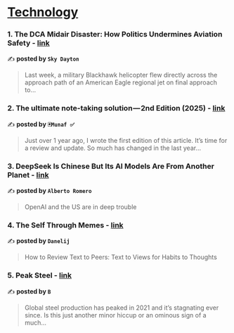 
<h1><a href=https://medium.com/tag/technology/recommended target="_blank" rel="noopener noreferrer">Technology</a></h1>
<h3>1. The DCA Midair Disaster: How Politics Undermines Aviation Safety - <a href="https://medium.com/@skydayton/the-dca-midair-disaster-how-politics-undermines-aviation-safety-678089ba306f" target="_blank" rel="noopener noreferrer">link</a></h3>

✍️ **posted by `Sky Dayton`**

<blockquote>Last week, a military Blackhawk helicopter flew directly across the approach path of an American Eagle regional jet on final approach to…</blockquote>

<h3>2. The ultimate note-taking solution — 2nd Edition (2025) - <a href="https://medium.com/@munafsheikh/the-ultimate-note-taking-solution-2nd-edition-2025-caea2165d46a" target="_blank" rel="noopener noreferrer">link</a></h3>

✍️ **posted by `🃏Munaf ✅️`**

<blockquote>Just over 1 year ago, I wrote the first edition of this article. It’s time for a review and update. So much has changed in the last year…</blockquote>

<h3>3. DeepSeek Is Chinese But Its AI Models Are From Another Planet - <a href="https://medium.com/@albertoromgar/deepseek-is-chinese-but-its-ai-models-are-from-another-planet-e4cf94840086" target="_blank" rel="noopener noreferrer">link</a></h3>

✍️ **posted by `Alberto Romero`**

<blockquote>OpenAI and the US are in deep trouble</blockquote>

<h3>4. The Self Through Memes - <a href="https://medium.com/@danelij/the-self-through-memes-8f3dea286d8b" target="_blank" rel="noopener noreferrer">link</a></h3>

✍️ **posted by `Danelij`**

<blockquote>How to Review Text to Peers: Text to Views for Habits to Thoughts</blockquote>

<h3>5. Peak Steel - <a href="https://medium.com/@thehonestsorcerer/peak-steel-96d65b5f040b" target="_blank" rel="noopener noreferrer">link</a></h3>

✍️ **posted by `B`**

<blockquote>Global steel production has peaked in 2021 and it’s stagnating ever since. Is this just another minor hiccup or an ominous sign of a much…</blockquote>

